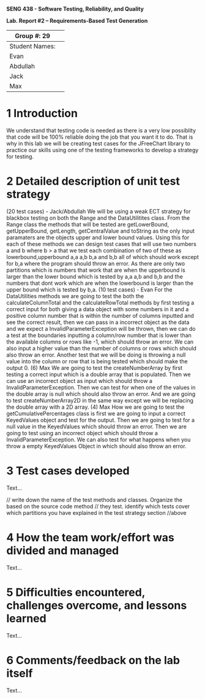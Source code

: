 **SENG 438 - Software Testing, Reliability, and Quality**

**Lab. Report \#2 – Requirements-Based Test Generation**

| Group \#: 29      |     |
| -------------- | --- |
| Student Names: |     |
| Evan                |   
| Abdullah            |   
| Jack                |   
| Max                 |  

# 1 Introduction

We understand that testing code is needed as there is a very low possiblity that code will be 100% reliable doing the job that you want it to do. That is why in this lab we will be creating test cases for the JFreeChart library to practice our skills using one of the testing frameworks to develop a strategy for testing.

# 2 Detailed description of unit test strategy
(20 test cases) - Jack/Abdullah
We will be using a weak ECT strategy for blackbox testing on both the Range and the DataUtilitites class. From the Range class the methods that will be tested are getLowerBound, getUpperBound, getLength, getCentralValue and toString as the only input paramaters are the objects upper and lower bound values. Using this for each of these methods we can design test cases that will use two numbers a and  b where b > a that we test each combination of two of these as lowerbound,upperbound a,a a,b b,a and b,b all of which should work except for b,a where the program should throw an error. As there are only two partitions which is numbers that work that are when the upperbound is larger than the lower bound which is tested by a,a a,b and b,b and the numbers that dont work which are when the lowerbound is larger than the upper bound which is tested by b,a.
(10 test cases) - Evan 
For the DataUtilities methods we are going to test the both the calculateColumnTotal and the calculateRowTotal methods by first testing a correct input for both giving a data object with some numbers in it and a positive column number that is within the number of columns inputted and see the correct result, then we can pass in a incorrect object as the data and we expect a InvalidParameterException will be thrown, then we can do a test at the boundaries inputting a column/row number that is lower than the available columns or rows like -1, which should throw an error. We can also input a higher value than the number of columns or rows which should also throw an error. Another test that we will be doing is throwing a null value into the column or row that is being tested which should make the output 0. 
(6) Max
We are going to test the createNumberArray by first testing a correct input which is a double array that is populated. Then we can use an incorrect object as input which should throw a InvalidParameterException. Then we can test for when one of the values in the double array is null which should also throw an error. 
And we are going to test createNumberArray2D in the same way except we will be replacing the double array with a 2D array.
(4) Max
How we are going to test the getCumulativePercentages class is first we are going to input a correct KeyedValues object and test for the output. Then we are going to test for a null value in the KeyedValues which should throw an error. Then we are going to test using an incorrect object which should throw a InvalidParameterException. We can also test for what happens when you throw a empty KeyedValues Object in which should also throw an error. 





# 3 Test cases developed

Text…

// write down the name of the test methods and classes. Organize the based on
the source code method // they test. identify which tests cover which partitions
you have explained in the test strategy section //above

# 4 How the team work/effort was divided and managed

Text…

# 5 Difficulties encountered, challenges overcome, and lessons learned

Text…

# 6 Comments/feedback on the lab itself

Text…
